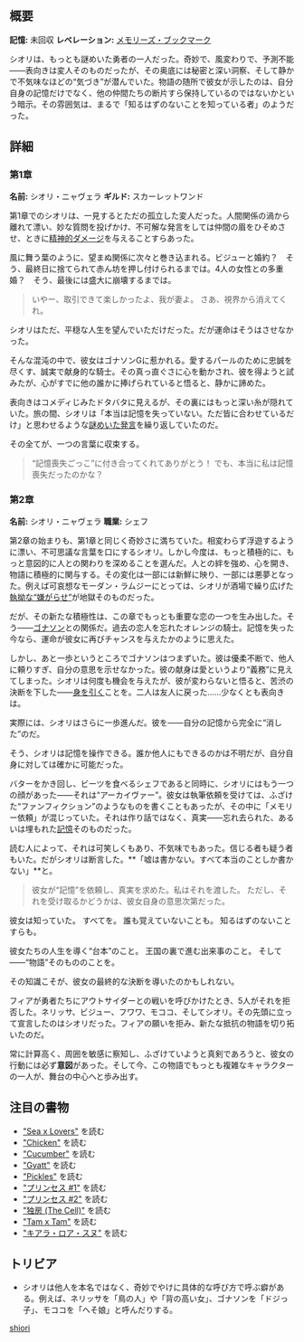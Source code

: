 <!-- title: シオリ・ニャヴェラ -->

<!-- quote: 何を言えばいいのか分からない。多分言いすぎたら、すべてが変わってしまう気がする。 -->

<!-- chapters: -1 -->

<!-- images: (シオリ 第1章プロフィール), (他の仲間と共にダンジョンを調査するシオリ), (シオリ 第2章プロフィール), ("Monster" MVのシオリ), (第2章エンディングでフィアに背を向けるシオリ) -->

<!-- model: false -->

## 概要

**記憶:** 未回収
**レベレーション:** [メモリーズ・ブックマーク](#entry:bookmark-of-memories-entry)

シオリは、もっとも謎めいた勇者の一人だった。奇妙で、風変わりで、予測不能――表向きは変人そのものだったが、その奥底には秘密と深い洞察、そして静かで不気味なほどの“気づき”が潜んでいた。物語の随所で彼女が示したのは、自分自身の記憶だけでなく、他の仲間たちの断片すら保持しているのではないかという暗示。その雰囲気は、まるで「知るはずのないことを知っている者」のようだった。

## 詳細

### 第1章

**名前:** シオリ・ニャヴェラ
**ギルド:** スカーレットワンド

第1章でのシオリは、一見するとただの孤立した変人だった。人間関係の渦から離れて漂い、妙な質問を投げかけ、不可解な発言をしては仲間の眉をひそめさせ、ときに[精神的ダメージ](https://www.youtube.com/live/LTIq_0ykLVA?feature=shared&t=8760)を与えることすらあった。

風に舞う葉のように、望まぬ関係に次々と巻き込まれる。ビジューと婚約？　そう、最終日に捨てられて赤ん坊を押し付けられるまでは。4人の女性との多重婚？　そう、最後には盛大に崩壊するまでは。

> いやー、取引できて楽しかったよ、我が妻よ。
> さあ、視界から消えてくれ。

シオリはただ、平穏な人生を望んでいただけだった。だが運命はそうはさせなかった。

そんな混沌の中で、彼女はゴナソンGに惹かれる。愛するパールのために忠誠を尽くす、誠実で献身的な騎士。その真っ直ぐさに心を動かされ、彼を得ようと試みたが、心がすでに他の誰かに捧げられていると悟ると、静かに諦めた。

表向きはコメディじみたドタバタに見えるが、その裏にはもっと深い糸が隠れていた。旅の間、シオリは「本当は記憶を失っていない。ただ皆に合わせているだけ」と思わせるような[謎めいた発言](https://www.youtube.com/live/dTf0g5tqzBU?si=Tv8iBK5Q96G63XiA&t=6689)を繰り返していたのだ。

その全てが、一つの言葉に収束する。

> “記憶喪失ごっこ”に付き合ってくれてありがとう！
> でも、本当に私は記憶喪失だったのかな？

### 第2章

**名前:** シオリ・ニャヴェラ
**職業:** シェフ

第2章の始まりも、第1章と同じく奇妙さに満ちていた。相変わらず浮遊するように漂い、不可思議な言葉を口にするシオリ。しかし今度は、もっと積極的に、もっと意図的に人との関わりを深めることを選んだ。人との絆を強め、心を開き、物語に積極的に関与する。その変化は一部には新鮮に映り、一部には悪夢となった。例えば可哀想なモーダン・ラムジーにとっては、シオリが酒場で繰り広げた[執拗な“嫌がらせ”](https://www.youtube.com/live/zCWoxMbOZPk?si=Y_mj_z_Qpgx2OJKj&t=11795)が地獄そのものだった。

だが、その新たな積極性は、この章でもっとも重要な恋の一つを生み出した。そう――[ゴナソン](#entry:gigi-entry)との関係だ。過去の恋人を忘れたオレンジの騎士。記憶を失った今なら、運命が彼女に再びチャンスを与えたかのように思えた。

しかし、あと一歩というところでゴナソンはつまずいた。彼は優柔不断で、他人に頼りすぎ、自分の意思を示せなかった。彼の献身は愛というより“義務”に見えてしまった。シオリは何度も機会を与えたが、彼が変わらないと悟ると、苦渋の決断を下した――[身を引く](#entry:humble-knight-witch-entry)ことを。二人は友人に戻った……少なくとも表向きは。

実際には、シオリはさらに一歩進んだ。彼を――自分の記憶から完全に“消した”のだ。

そう、シオリは記憶を操作できる。誰か他人にもできるのかは不明だが、自分自身に対しては確かに可能だった。

バターをかき回し、ビーツを食べるシェフであると同時に、シオリにはもう一つの顔があった――それは“アーカイヴァー”。彼女は執筆依頼を受けては、ふざけた“ファンフィクション”のようなものを書くこともあったが、その中に「メモリー依頼」が混じっていた。それは作り話ではなく、真実――忘れ去られた、あるいは埋もれた[記憶](https://www.youtube.com/live/tJ_YXGE3o2w?si=7ajFqe3fWIHtWYs2&t=11107)そのものだった。

読む人によって、それは可笑しくもあり、不気味でもあった。信じる者も疑う者もいた。だがシオリは断言した。\*\*「嘘は書かない。すべて本当のことしか書かない」\*\*と。

> 彼女が“記憶”を依頼し、真実を求めた。私はそれを渡した。
> ただし、それを受け取るかどうかは、彼女自身の意思次第だった。

彼女は知っていた。
すべてを。
誰も覚えていないことも。
知るはずのないことすらも。

彼女たちの人生を導く“台本”のこと。
王国の裏で進む出来事のこと。
そして――“物語”そのもののことを。

その知識こそが、彼女の最終的な決断を導いたのかもしれない。

フィアが勇者たちにアウトサイダーとの戦いを呼びかけたとき、5人がそれを拒否した。ネリッサ、ビジュー、フワワ、モココ、そしてシオリ。その先頭に立って宣言したのはシオリだった。フィアの願いを拒み、新たな抵抗の物語を切り拓いたのだ。

常に計算高く、周囲を敏感に察知し、ふざけていようと真剣であろうと、彼女の行動には必ず**意図**があった。そして今、この物語でもっとも複雑なキャラクターの一人が、舞台の中心へと歩み出す。

## 注目の書物

- ["Sea x Lovers"](#text:sea-x-lovers) を読む
- ["Chicken"](#text:chicken) を読む
- ["Cucumber"](#text:cucumber) を読む
- ["Gyatt"](#text:gyatt) を読む
- ["Pickles"](#text:pickles) を読む
- ["プリンセス #1"](#text:the-princess-1) を読む
- ["プリンセス #2"](#text:the-princess-2) を読む
- ["独房 (The Cell)"](#text:the-cell) を読む
- ["Tam x Tam"](#text:tam-x-tam) を読む
- ["キアラ・ロア・スヌ"](#text:kiara-roa-snu) を読む

## トリビア

- シオリは他人を本名ではなく、奇妙でやけに具体的な呼び方で呼ぶ癖がある。例えば、ネリッサを「鳥の人」や「背の高い女」、ゴナソンを「ドジっ子」、モココを「へそ娘」と呼んだりする。

[shiori](#easter:easter-shiori)

